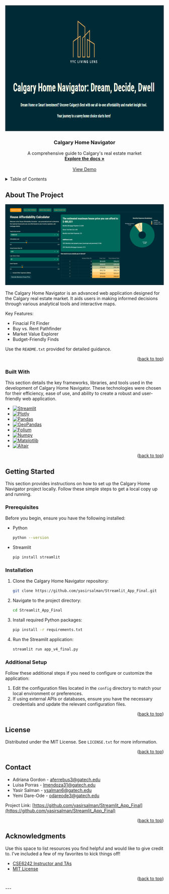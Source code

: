 <!-- Improved compatibility of back to top link -->
<a name="readme-top"></a>

<!-- PROJECT LOGO -->
<br />
<div align="center">
  <a href="https://github.com/yasirsalman/Streamlit_App_Final/blob/main/logo.PNG">
    <img src="logo.PNG" alt="Logo" width="600" height="400">
  </a>

  <h3 align="center">Calgary Home Navigator</h3>

  <p align="center">
    A comprehensive guide to Calgary's real estate market
    <br />
    <a href="https://github.com/yasirsalman/Streamlit_App_Final/blob/main/README.txt"><strong>Explore the docs »</strong></a>
    <br />
    <br />
    <a href="https://yyc-living-lens.streamlit.app/">View Demo</a>

  </p>
</div>



<!-- TABLE OF CONTENTS -->
<details>
  <summary>Table of Contents</summary>
  <ol>
    <li><a href="#about-the-project">About The Project</a></li>
    <li><a href="#getting-started">Getting Started</a>
      <ul>
        <li><a href="#prerequisites">Prerequisites</a></li>
        <li><a href="#installation">Installation</a></li>
      </ul>
    </li>
    <li><a href="#license">License</a></li>
    <li><a href="#contact">Contact</a></li>
    <li><a href="#acknowledgments">Acknowledgments</a></li>
  </ol>
</details>

<!-- ABOUT THE PROJECT -->
## About The Project

[product-screenshot]: app_screenshot.PNG

[![Calgary Home Navigator Screen Shot][product-screenshot]](https://github.com/yasirsalman/Streamlit_App_Final/blob/main/app_screenshot.PNG)


The Calgary Home Navigator is an advanced web application designed for the Calgary real estate market. It aids users in making informed decisions through various analytical tools and interactive maps.

Key Features:
* Finacial Fit Finder
* Buy vs. Rent Pathfinder
* Market Value Explorer
* Budget-Friendly Finds

Use the `README.txt` provided for detailed guidance.

<p align="right">(<a href="#readme-top">back to top</a>)</p>

### Built With

This section details the key frameworks, libraries, and tools used in the development of Calgary Home Navigator. These technologies were chosen for their efficiency, ease of use, and ability to create a robust and user-friendly web application.

* [![Streamlit][Streamlit-badge]][Streamlit-url]
* [![Plotly][Plotly-badge]][Plotly-url]
* [![Pandas][Pandas-badge]][Pandas-url]
* [![GeoPandas][GeoPandas-badge]][GeoPandas-url]
* [![Folium][Folium-badge]][Folium-url]
* [![Numpy][Numpy-badge]][Numpy-url]
* [![Matplotlib][Matplotlib-badge]][Matplotlib-url]
* [![Altair][Altair-badge]][Altair-url]

<p align="right">(<a href="#readme-top">back to top</a>)</p>



## Getting Started

This section provides instructions on how to set up the Calgary Home Navigator project locally. Follow these simple steps to get a local copy up and running.

### Prerequisites

Before you begin, ensure you have the following installed:
* Python
  ```sh
  python --version
  ```
* Streamlit
  ```sh
  pip install streamlit
  ```

### Installation

1. Clone the Calgary Home Navigator repository:
   ```sh
   git clone https://github.com/yasirsalman/Streamlit_App_Final.git
   ```
2. Navigate to the project directory:
   ```sh
   cd Streamlit_App_Final
   ```
3. Install required Python packages:
   ```sh
   pip install -r requirements.txt
   ```
4. Run the Streamlit application:
   ```sh
   streamlit run app_v4_final.py
   ```

### Additional Setup

Follow these additional steps if you need to configure or customize the application:

1. Edit the configuration files located in the `config` directory to match your local environment or preferences.
2. If using external APIs or databases, ensure you have the necessary credentials and update the relevant configuration files.

<p align="right">(<a href="#readme-top">back to top</a>)</p>


<!-- LICENSE -->
## License

Distributed under the MIT License. See `LICENSE.txt` for more information.

<p align="right">(<a href="#readme-top">back to top</a>)</p>


<!-- CONTACT -->
## Contact

* Adriana Gordon - aferrebus3@gatech.edu
* Luisa Porras - lmendoza31@gatech.edu
* Yasir Salman - ysalman6@gatech.edu
* Yemi Dare-Ode - odareode3@gatech.edu


Project Link: [https://github.com/yasirsalman/Streamlit_App_Final](https://github.com/yasirsalman/Streamlit_App_Final)

<p align="right">(<a href="#readme-top">back to top</a>)</p>


<!-- ACKNOWLEDGMENTS -->
## Acknowledgments

Use this space to list resources you find helpful and would like to give credit to. I've included a few of my favorites to kick things off!

* [CSE6242 Instructor and TAs](https://poloclub.github.io/#cse6242)
* [MIT License](https://opensource.org/license/mit/)


<p align="right">(<a href="#readme-top">back to top</a>)</p>
---

<!-- MARKDOWN LINKS & IMAGES -->
[Streamlit-badge]: https://img.shields.io/badge/Streamlit-FF4B4B?style=for-the-badge&logo=Streamlit&logoColor=white
[Streamlit-url]: https://streamlit.io/
[Plotly-badge]: https://img.shields.io/badge/Plotly-3F4F75?style=for-the-badge&logo=Plotly&logoColor=white
[Plotly-url]: https://plotly.com/
[Pandas-badge]: https://img.shields.io/badge/Pandas-150458?style=for-the-badge&logo=pandas&logoColor=white
[Pandas-url]: https://pandas.pydata.org/
[GeoPandas-badge]: https://img.shields.io/badge/GeoPandas-2B5B84?style=for-the-badge&logo=GeoPandas&logoColor=white
[GeoPandas-url]: https://geopandas.org/
[Folium-badge]: https://img.shields.io/badge/Folium-77B829?style=for-the-badge&logo=Folium&logoColor=white
[Folium-url]: https://python-visualization.github.io/folium/
[Numpy-badge]: https://img.shields.io/badge/Numpy-013243?style=for-the-badge&logo=numpy&logoColor=white
[Numpy-url]: https://numpy.org/
[Matplotlib-badge]: https://img.shields.io/badge/Matplotlib-263238?style=for-the-badge&logo=Matplotlib&logoColor=white
[Matplotlib-url]: https://matplotlib.org/
[Altair-badge]: https://img.shields.io/badge/Altair-F9AB00?style=for-the-badge&logo=Altair&logoColor=white
[Altair-url]: https://altair-viz.github.io/